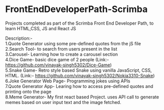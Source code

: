 # FrontEndDeveloperPath-Scrimba
Projects completed as part of the Scrimba Front End Developer Path, to learn HTML,CSS, JS and React JS

Description:-<br>
1.Quote Generator using some pre-defined quotes from the jS file<br>
2.Search Tool- to search from users present in the list<br>
3.Carousel- Learning how to create a carousel section<br>
4.Dice Game- basic dice game of 2 people (Link:- https://github.com/vinayak-singh5302/Dice-Game) <br>
5.Snake Game- Retro style based Snake using vanilla JavaScript, CSS, HTML. (Link:- https://github.com/vinayak-singh5302/Nokia3310-Snake)<br>
6.Joke Generator Web Page- Programming jokes using APIs<br>
7.Quote Generator App- Learing how to access pre-defined quotes and printing onto the page<br>
8.Meme Generator- My first react based Project. uses API call to generate memes based on user input text and the image fetched. <br>
